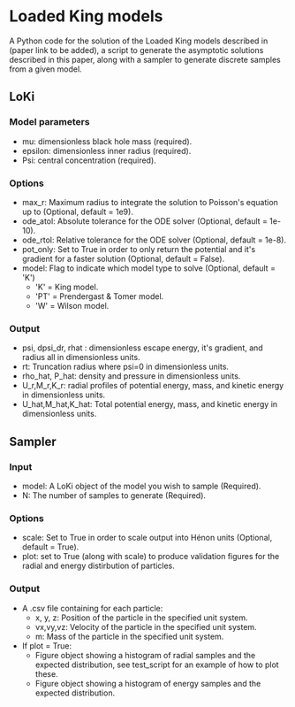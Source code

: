 # Loaded King models
A Python code for the solution of the Loaded King models described in (paper link to be added), a script to generate the asymptotic solutions described in this paper, along with a sampler to generate discrete samples from a given model.

## LoKi

### Model parameters
- mu: dimensionless black hole mass (required).
- epsilon: dimensionless inner radius (required).
- Psi: central concentration (required).

### Options
- max_r: Maximum radius to integrate the solution to Poisson's equation up to (Optional, default = 1e9).
- ode_atol: Absolute tolerance for the ODE solver (Optional, default = 1e-10).
- ode_rtol: Relative tolerance for the ODE solver (Optional, default = 1e-8).
- pot_only: Set to True in order to only return the potential and it's gradient for a faster solution (Optional, default = False).
- model: Flag to indicate which model type to solve (Optional, default = 'K')
  - 'K' = King model.
  - 'PT' = Prendergast & Tomer model.
  - 'W' = Wilson model.

### Output
- psi, dpsi_dr, rhat : dimensionless escape energy, it's gradient, and radius all in dimensionless units.
- rt: Truncation radius where psi=0 in dimensionless units.
- rho_hat, P_hat: density and pressure in dimensionless units.
- U_r,M_r,K_r: radial profiles of potential energy, mass, and kinetic energy in dimensionless units.
- U_hat,M_hat,K_hat: Total potential energy, mass, and kinetic energy in dimensionless units.
## Sampler

### Input

- model: A LoKi object of the model you wish to sample (Required).
- N: The number of samples to generate (Required).

### Options
- scale: Set to True in order to scale output into Hénon units (Optional, default = True).
- plot: set to True (along with scale) to produce validation figures for the radial and energy distirbution of particles.

### Output
- A .csv file containing for each particle:
  - x, y, z: Position of the particle in the specified unit system.
  - vx,vy,vz: Velocity of the particle in the specified unit system.
  - m: Mass of the particle in the specified unit system.
- If plot = True:
  - Figure object showing a histogram of radial samples and the expected distribution, see test_script for an example of how to plot these.
  - Figure object showing a histogram of energy samples and the expected distribution.
